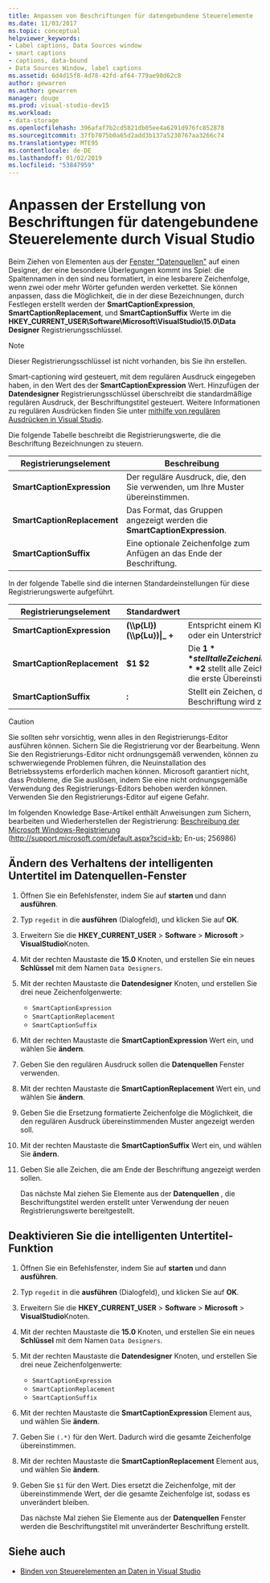```yaml
---
title: Anpassen von Beschriftungen für datengebundene Steuerelemente
ms.date: 11/03/2017
ms.topic: conceptual
helpviewer_keywords:
- Label captions, Data Sources window
- smart captions
- captions, data-bound
- Data Sources Window, label captions
ms.assetid: 6d4d15f8-4d78-42fd-af64-779ae98d62c8
author: gewarren
ms.author: gewarren
manager: douge
ms.prod: visual-studio-dev15
ms.workload:
- data-storage
ms.openlocfilehash: 396afaf7b2cd5821db05ee4a6291d976fc852878
ms.sourcegitcommit: 37fb7075b0a65d2add3b137a5230767aa3266c74
ms.translationtype: MTE95
ms.contentlocale: de-DE
ms.lasthandoff: 01/02/2019
ms.locfileid: "53847959"
---
```

# <a name="customize-how-visual-studio-creates-captions-for-data-bound-controls"></a>Anpassen der Erstellung von Beschriftungen für datengebundene Steuerelemente durch Visual Studio

Beim Ziehen von Elementen aus der [Fenster "Datenquellen"](add-new-data-sources.md#data-sources-window) auf einen Designer, der eine besondere Überlegungen kommt ins Spiel: die Spaltennamen in den sind neu formatiert, in eine lesbarere Zeichenfolge, wenn zwei oder mehr Wörter gefunden werden verkettet. Sie können anpassen, dass die Möglichkeit, die in der diese Bezeichnungen, durch Festlegen erstellt werden der **SmartCaptionExpression**, **SmartCaptionReplacement**, und **SmartCaptionSuffix** Werte im die **HKEY_CURRENT_USER\Software\Microsoft\VisualStudio\15.0\Data Designer** Registrierungsschlüssel.

> [!NOTE]
> Dieser Registrierungsschlüssel ist nicht vorhanden, bis Sie ihn erstellen.

Smart-captioning wird gesteuert, mit dem regulären Ausdruck eingegeben haben, in den Wert des der **SmartCaptionExpression** Wert. Hinzufügen der **Datendesigner** Registrierungsschlüssel überschreibt die standardmäßige regulären Ausdruck, der Beschriftungstitel gesteuert. Weitere Informationen zu regulären Ausdrücken finden Sie unter [mithilfe von regulären Ausdrücken in Visual Studio](../ide/using-regular-expressions-in-visual-studio.md).

Die folgende Tabelle beschreibt die Registrierungswerte, die die Beschriftung Bezeichnungen zu steuern.

|Registrierungselement|Beschreibung|
|-------------------|-----------------|
|**SmartCaptionExpression**|Der reguläre Ausdruck, die, den Sie verwenden, um Ihre Muster übereinstimmen.|
|**SmartCaptionReplacement**|Das Format, das Gruppen angezeigt werden die **SmartCaptionExpression**.|
|**SmartCaptionSuffix**|Eine optionale Zeichenfolge zum Anfügen an das Ende der Beschriftung.|

In der folgende Tabelle sind die internen Standardeinstellungen für diese Registrierungswerte aufgeführt.

|Registrierungselement|Standardwert|Erklärung|
|-------------------|-------------------|-----------------|
|**SmartCaptionExpression**|**(\\\p{Ll}) (\\\p{Lu})&#124;_ +**|Entspricht einem Kleinbuchstaben Zeichen gefolgt von einem Großbuchstaben oder ein Unterstrich.|
|**SmartCaptionReplacement**|**$1 $2**|Die **$1** stellt alle Zeichen in der ersten Klammern für den Ausdruck übereinstimmen und die **$2** stellt alle Zeichen in der zweiten Klammer übereinstimmt. Der Austausch ist die erste Übereinstimmung, ein Leerzeichen und die zweite Übereinstimmung.|
|**SmartCaptionSuffix**|**:**|Stellt ein Zeichen, die an die zurückgegebene Zeichenfolge angefügt. Wenn die Beschriftung wird z. B. `Company Name`, erleichtert das Suffix `Company Name:`|

> [!CAUTION]
> Sie sollten sehr vorsichtig, wenn alles in den Registrierungs-Editor ausführen können. Sichern Sie die Registrierung vor der Bearbeitung. Wenn Sie den Registrierungs-Editor nicht ordnungsgemäß verwenden, können zu schwerwiegende Problemen führen, die Neuinstallation des Betriebssystems erforderlich machen können. Microsoft garantiert nicht, dass Probleme, die Sie auslösen, indem Sie eine nicht ordnungsgemäße Verwendung des Registrierungs-Editors behoben werden können. Verwenden Sie den Registrierungs-Editor auf eigene Gefahr.
>
> Im folgenden Knowledge Base-Artikel enthält Anweisungen zum Sichern, bearbeiten und Wiederherstellen der Registrierung: [Beschreibung der Microsoft Windows-Registrierung](http://support.microsoft.com/default.aspx?scid=kb;en-us;256986) (http://support.microsoft.com/default.aspx?scid=kb; En-us; 256986)

## <a name="modify-the-smart-captioning-behavior-of-the-data-sources-window"></a>Ändern des Verhaltens der intelligenten Untertitel im Datenquellen-Fenster

1.  Öffnen Sie ein Befehlsfenster, indem Sie auf **starten** und dann **ausführen**.

2.  Typ `regedit` in die **ausführen** (Dialogfeld), und klicken Sie auf **OK**.

3.  Erweitern Sie die **HKEY_CURRENT_USER** > **Software** > **Microsoft** > **VisualStudio**Knoten.

4.  Mit der rechten Maustaste die **15.0** Knoten, und erstellen Sie ein neues **Schlüssel** mit dem Namen `Data Designers`.

5.  Mit der rechten Maustaste die **Datendesigner** Knoten, und erstellen Sie drei neue Zeichenfolgenwerte:

    - `SmartCaptionExpression`
    - `SmartCaptionReplacement`
    - `SmartCaptionSuffix`

6. Mit der rechten Maustaste die **SmartCaptionExpression** Wert ein, und wählen Sie **ändern**.

7. Geben Sie den regulären Ausdruck sollen die **Datenquellen** Fenster verwenden.

8. Mit der rechten Maustaste die **SmartCaptionReplacement** Wert ein, und wählen Sie **ändern**.

9. Geben Sie die Ersetzung formatierte Zeichenfolge die Möglichkeit, die den regulären Ausdruck übereinstimmenden Muster angezeigt werden soll.

10. Mit der rechten Maustaste die **SmartCaptionSuffix** Wert ein, und wählen Sie **ändern**.

11. Geben Sie alle Zeichen, die am Ende der Beschriftung angezeigt werden sollen.

    Das nächste Mal ziehen Sie Elemente aus der **Datenquellen** , die Beschriftungstitel werden erstellt unter Verwendung der neuen Registrierungswerte bereitgestellt.

## <a name="turn-off-the-smart-captioning-feature"></a>Deaktivieren Sie die intelligenten Untertitel-Funktion

1.  Öffnen Sie ein Befehlsfenster, indem Sie auf **starten** und dann **ausführen**.

2.  Typ `regedit` in die **ausführen** (Dialogfeld), und klicken Sie auf **OK**.

3.  Erweitern Sie die **HKEY_CURRENT_USER** > **Software** > **Microsoft** > **VisualStudio**Knoten.

4.  Mit der rechten Maustaste die **15.0** Knoten, und erstellen Sie ein neues **Schlüssel** mit dem Namen `Data Designers`.

5.  Mit der rechten Maustaste die **Datendesigner** Knoten, und erstellen Sie drei neue Zeichenfolgenwerte:

    - `SmartCaptionExpression`
    - `SmartCaptionReplacement`
    - `SmartCaptionSuffix`

6. Mit der rechten Maustaste die **SmartCaptionExpression** Element aus, und wählen Sie **ändern**.

7. Geben Sie `(.*)` für den Wert. Dadurch wird die gesamte Zeichenfolge übereinstimmen.

8. Mit der rechten Maustaste die **SmartCaptionReplacement** Element aus, und wählen Sie **ändern**.

9. Geben Sie `$1` für den Wert. Dies ersetzt die Zeichenfolge, mit der übereinstimmende Wert, der die gesamte Zeichenfolge ist, sodass es unverändert bleiben.

    Das nächste Mal ziehen Sie Elemente aus der **Datenquellen** Fenster werden die Beschriftungstitel mit unveränderter Beschriftung erstellt.

## <a name="see-also"></a>Siehe auch

- [Binden von Steuerelementen an Daten in Visual Studio](../data-tools/bind-controls-to-data-in-visual-studio.md)